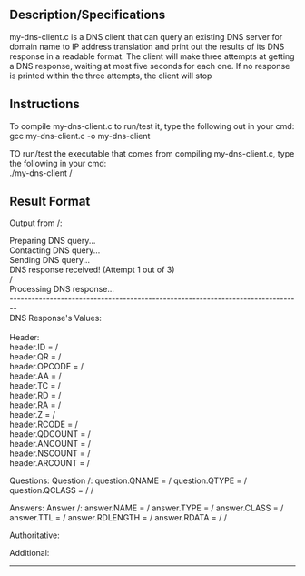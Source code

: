 ## Description/Specifications
my-dns-client.c is a DNS client that can query an existing DNS server for domain name to IP address translation and print out the results of its DNS response in a readable format. The client will make three attempts at getting a DNS response, waiting at most five seconds for each one. If no response is printed within the three attempts, the client will stop 

## Instructions
To compile my-dns-client.c to run/test it, type the following out in your cmd: <br>
gcc my-dns-client.c -o my-dns-client

TO run/test the executable that comes from compiling my-dns-client.c, type the following in your cmd: <br>
./my-dns-client /<hostname-of-your-choice/>

## Result Format
Output from /<hostname-of-your-choice/>: <br>

Preparing DNS query... <br>
Contacting DNS query... <br>
Sending DNS query... <br>
DNS response received! (Attempt 1 out of 3)  <br>
/<possibly more attempts are tried/> <br>
Processing DNS response... <br>
-------------------------------------------------------------------------------- <br>
                             DNS Response's Values: <br>                             
Header: <br>
	header.ID = /<number/> <br>
	header.QR = /<number/> <br>
	header.OPCODE = /<number/> <br>
	header.AA = /<number/> <br>
	header.TC = /<number/> <br>
	header.RD = /<number/> <br>
	header.RA = /<number/> <br>
	header.Z = /<number/> <br>
	header.RCODE = /<number/> <br>
	header.QDCOUNT = /<number/> <br>
	header.ANCOUNT = /<number/> <br>
	header.NSCOUNT = /<number/> <br>
	header.ARCOUNT = /<number/> <br>

Questions:
	Question /<number/>:
		question.QNAME = /<string/>
		question.QTYPE = /<number/>
		question.QCLASS = /<number/>
  /<possibly-more-questions/>

Answers:
	Answer /<number/>:
		answer.NAME = /<string/>
		answer.TYPE = /<number/>
		answer.CLASS = /<number/>
		answer.TTL = /<number/>
		answer.RDLENGTH = /<number/>
		answer.RDATA = /<ip-address/>
  /<possibly-more-answers/>

Authoritative:

Additional:

--------------------------------------------------------------------------------

